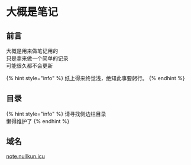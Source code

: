 # 大概是笔记

## 前言

大概是用来做笔记用的  
只是拿来做一个简单的记录  
可能很久都不会更新

{% hint style="info" %}
纸上得来终觉浅，绝知此事要躬行。
{% endhint %}

## 目录

{% hint style="info" %}
请寻找侧边栏目录   
懒得维护了
{% endhint %}

## 域名

[note.nullkun.icu](https://note.nullkun.icu)

